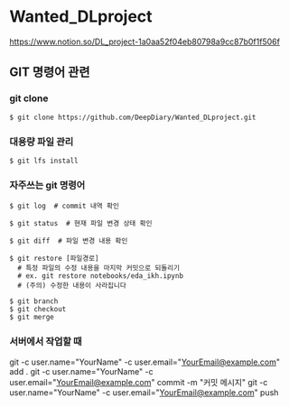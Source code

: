 # Wanted_DLproject

https://www.notion.so/DL_project-1a0aa52f04eb80798a9cc87b0f1f506f


## GIT 명령어 관련
### git clone
```$ git clone https://github.com/DeepDiary/Wanted_DLproject.git```

### 대용량 파일 관리
```$ git lfs install```

### 자주쓰는 git 명령어

```
$ git log  # commit 내역 확인
```
```
$ git status  # 현재 파일 변경 상태 확인
```
```
$ git diff  # 파일 변경 내용 확인
```
```
$ git restore [파일경로]
  # 특정 파일의 수정 내용을 마지막 커밋으로 되돌리기
  # ex. git restore notebooks/eda_ikh.ipynb
  # (주의) 수정한 내용이 사라집니다
```
```
$ git branch
$ git checkout
$ git merge
```


### 서버에서 작업할 때

git -c user.name="YourName" -c user.email="YourEmail@example.com" add .
git -c user.name="YourName" -c user.email="YourEmail@example.com" commit -m "커밋 메시지"
git -c user.name="YourName" -c user.email="YourEmail@example.com" push
